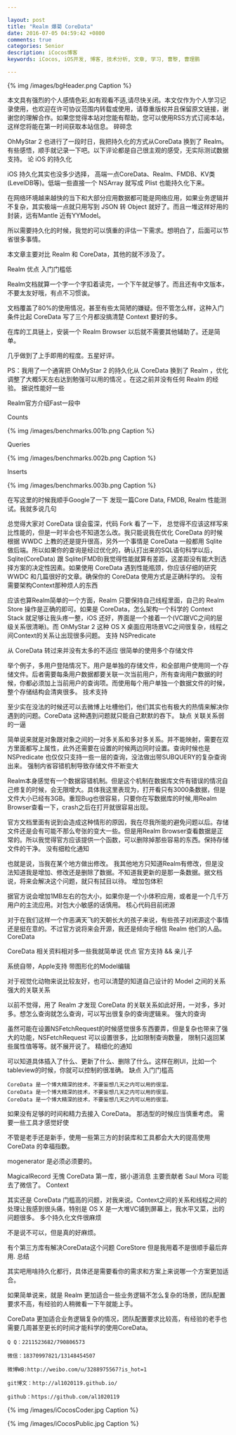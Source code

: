 ```yaml
---

layout: post
title: "Realm 爆菊 CoreData"
date: 2016-07-05 04:59:42 +0800
comments: true
categories: Senior
description: iCocos博客
keywords: iCocos, iOS开发, 博客, 技术分析, 文章, 学习, 曹黎, 曹理鹏

---
```


{% img /images/bgHeader.png Caption %}  


本文具有强烈的个人感情色彩,如有观看不适,请尽快关闭。本文仅作为个人学习记录使用，也欢迎在许可协议范围内转载或使用，请尊重版权并且保留原文链接，谢谢您的理解合作。如果您觉得本站对您能有帮助，您可以使用RSS方式订阅本站，这样您将能在第一时间获取本站信息。
碎碎念

OhMyStar 2 也进行了一段时日，我把持久化的方式从CoreData 换到了 Realm。有些感悟，顺手就记录一下吧。以下评论都是自己很主观的感受，无实际测试数据支持。
论 iOS 的持久化



<!--more-->



iOS 持久化其实也没多少选择， 高端一点CoreData、Realm、FMDB、KV类(LevelDB等)。低端一些直接一个 NSArray 就写成 Plist 也能持久化下来。

在网络环境越来越快的当下和大部分应用数据都可能是网络应用，如果业务逻辑并不复杂，其实极端一点就只用写到 JSON 转 Object 就好了。而且一堆这样好用的封装，远有Mantle 近有YYModel。

所以需要持久化的时候，我觉的可以慎重的评估一下需求。想明白了，后面可以节省很多事情。

本文章主要对比 Realm 和 CoreData，其他的就不涉及了。

Realm
优点
入门门槛低

Realm文档就算一个字一个字扣着读完，一个下午就足够了。而且还有中文版本，不要太友好哦，有点不习惯诶。

文档覆盖了80%的使用情况，甚至有些太简陋的嫌疑。但不管怎么样，这种入门条件比起 CoreData 写了三个月都没搞清楚 Context 要好的多。

在库的工具链上，安装一个 Realm Browser 以后就不需要其他辅助了。还是简单。

几乎做到了上手即用的程度。五星好评。

PS：我用了一个通宵把 OhMyStar 2 的持久化从 CoreData 换到了 Realm ，优化调整了大概5天左右达到勉强可以用的情况 。在这之前并没有任何 Realm 的经验。
据说性能好一些

Realm官方介绍Fast一段中

Counts


{% img /images/benchmarks.001b.png Caption %} 


Queries


{% img /images/benchmarks.002b.png Caption %} 


Inserts


{% img /images/benchmarks.003b.png Caption %} 


在写这里的时候我顺手Google了一下 发现一篇Core Data, FMDB, Realm 性能测试。我就多说几句

总觉得大家对 CoreData 误会蛮深，代码 Fork 看了一下， 总觉得不应该这样写来比性能的，但是一时半会也不知道怎么改。我只能说我在优化 CoreData 的时候根据 WWDC 上教的还是提升很高，另外一个事情是 CoreData 一般都用 Sqlite 做后端。所以如果你的查询是经过优化的，确认打出来的SQL语句科学以后，Sqlite(CoreData) 跟 Sqlite(FMDB)我觉得性能就算有差距，这差距没有能大到选择方案的决定性因素。如果使用 CoreData 遇到性能瓶颈，你应该仔细的研究 WWDC 和几篇很好的文章。确保你的 CoreData 使用方式是正确科学的。
没有需要架构Context那种烦人的东西

应该也算Realm简单的一个方面，Realm 只要保持自己线程里面，自己的 Realm Store 操作是正确的即可。如果是 CoreData，怎么架构一个科学的 Context Stack 就足够让我头疼一整，iOS 还好，界面是一个接着一个(VC跟VC之间的层级关系很清晰)。而 OhMyStar 2 这种 OS X 桌面应用场景VC之间很复杂，线程之间Context的关系让出现很多问题。
支持 NSPredicate

从 CoreData 转过来并没有太多的不适应
很简单的使用多个存储文件

举个例子，多用户登陆情况下。用户是单独的存储文件，和全部用户使用同一个存储文件。后者需要每条用户数据都要关联一次当前用户，所有查询用户数据的时候，你都必须加上当前用户的查询项。而使用每个用户单独一个数据文件的时候，整个存储结构会清爽很多。
技术支持

至少实在没法的时候还可以去微博上吐槽他们，他们其实也有极大的热情来解决你遇到的问题。CoreData 这种遇到问题就只能自己默默的吞下。
缺点
关联关系弱的一逼

简单说来就是对象跟对象之间的一对多关系和多对多关系。并不能映射，需要在双方里面都写上属性，此外还需要在设置的时候两边同时设置。查询时候也是 NSPredicate 也仅仅只支持一些一层的查询，没法做出带SUBQUERY的复杂查询出来。
强制内省容错机制导致存储文件不断变大

Realm本身感觉有一个数据容错机制。但是这个机制在数据库文件有错误的情况自己修复的时候，会无限增大。具体我这里表现为，打开看只有3000条数据，但是文件大小已经有3GB。重现Bug也很容易，只要你在写数据库的时候,用Realm Browser查看一下，crash之后在打开就很容易出现。

官方文档里面有说到会造成这种情形的原因，我在尽我所能的避免问题以后。存储文件还是会有可能不那么夸张的变大一些。但是用Realm Browser查看数据是正常的。所以我觉得官方应该提供一个函数，可以删除掉那些容易的东西。保持存储文件的干净。
没有细粒化通知

也就是说，当我在某个地方做出修改。 我其他地方只知道Realm有修改，但是没法知道我是增加、修改还是删除了数据。不知道我更新的是那一条数据。据文档说，将来会解决这个问题，就只有拭目以待。
增加包体积

据官方说会增加1MB左右的包大小，如果你是一个小体积应用，或者是一个几千万用户的主流应用。对包大小敏感的话慎用。
核心代码目前闭源

对于在我们这样一个作恶满天飞的天朝长大的孩子来说，有些孩子对闭源这个事情还是挺在意的。不过官方说将来会开源，我还是倾向于相信 Realm 他们的人品。
CoreData

CoreData 相关资料相对多一些我就简单说
优点
官方支持 && 亲儿子

系统自带，Apple支持
带图形化的Model编辑

对于视觉化动物来说比较友好，也可以清楚的知道自己设计的 Model 之间的关系
强大的关联关系

以前不觉得，用了 Realm 才发现 CoreData 的关联关系如此好用，一对多，多对多。想怎么查询就怎么查询，可以写出很复杂的查询逻辑来。
强大的查询

虽然可能在设置NSFetchRequest的时候感觉很多东西要弄，但是复杂也带来了强大的功能，NSFetchRequest 可以设置很多，比如限制查询数量， 限制只返回某些属性值等等。就不展开说了。
精细化的通知

可以知道具体插入了什么、更新了什么、删除了什么。这样在刷UI，比如一个tableview的时候，你就可以控制的很准确。
缺点
入门门槛高

	CoreData 是一个博大精深的技术，不要妄想几天之内可以用的很溜。
	CoreData 是一个博大精深的技术，不要妄想几天之内可以用的很溜。
	CoreData 是一个博大精深的技术，不要妄想几天之内可以用的很溜。

如果没有足够的时间和精力去接入 CoreData。 那选型的时候应当慎重考虑。
需要一些工具才感觉好使

不管是老手还是新手，使用一些第三方的封装库和工具都会大大的提高使用 CoreData 的幸福指数。

mogenerator 是必须必须要的。

MagicalRecord 无愧 CoreData 第一库，据小道消息 主要贡献者 Saul Mora 可能去了微信了。
Context

其实还是 CoreData 门槛高的问题，对我来说。Context之间的关系和线程之间的处理让我感到很头痛，特别是 OS X  是一大堆VC铺到屏幕上，我水平又菜，出的问题很多。
多个持久化文件很麻烦

不是说不可以，但是真的好麻烦。

有个第三方库有解决CoreData这个问题 CoreStore 但是我用着不是很顺手最后弃用.
总结

其实吧用啥持久化都行，具体还是需要看你的需求和方案上来说哪一个方案更加适合。

如果简单说来，就是 Realm 更加适合一些业务逻辑不怎么复杂的场景，团队配置要求不高，有经验的人稍微看一下午就能上手。

CoreData 更加适合业务逻辑复杂的情况，团队配置要求比较高，有经验的老手也需要几周甚至更长的时间才能科学的使用CoreData。


    Q Q：2211523682/790806573

    微信：18370997821/13148454507
    
    微博WB:http://weibo.com/u/3288975567?is_hot=1
    
	git博文：http://al1020119.github.io/
	
	github：https://github.com/al1020119


{% img /images/iCocosCoder.jpg Caption %}  

{% img /images/iCocosPublic.jpg Caption %}  
